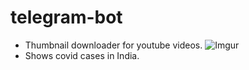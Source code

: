 # telegram-bot
* Thumbnail downloader for youtube videos.
![Imgur](https://i.imgur.com/HxOZxW0.jpg)
* Shows covid cases in India.
